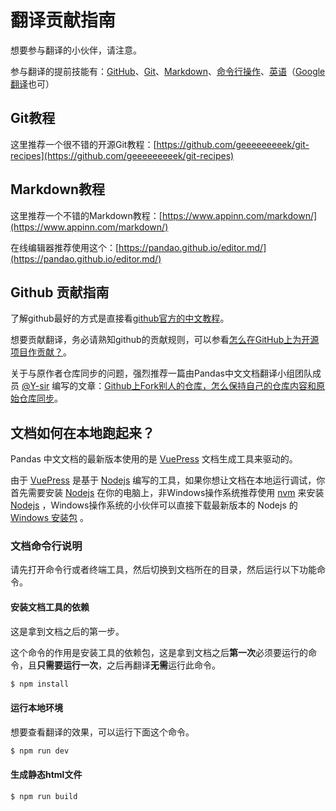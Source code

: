 # 翻译贡献指南

想要参与翻译的小伙伴，请注意。

参与翻译的提前技能有：[GitHub](https://zh.wikipedia.org/wiki/Github)、[Git](https://zh.wikipedia.org/zh-hans/Git)、[Markdown](https://zh.wikipedia.org/wiki/Markdown)、[命令行操作](https://zh.wikipedia.org/wiki/%E5%91%BD%E4%BB%A4%E8%A1%8C)、[英语](https://zh.wikipedia.org/wiki/%E8%8B%B1%E8%AF%AD)（[Google翻译](https://translate.google.cn/)也可）

## Git教程

这里推荐一个很不错的开源Git教程：[https://github.com/geeeeeeeeek/git-recipes](https://github.com/geeeeeeeeek/git-recipes)

## Markdown教程

这里推荐一个不错的Markdown教程：[https://www.appinn.com/markdown/](https://www.appinn.com/markdown/)

在线编辑器推荐使用这个：[https://pandao.github.io/editor.md/](https://pandao.github.io/editor.md/)

## Github 贡献指南

了解github最好的方式是直接看[github官方的中文教程](https://help.github.com/cn)。

想要贡献翻译，务必请熟知github的贡献规则，可以参看[怎么在GitHub上为开源项目作贡献？](https://zhuanlan.zhihu.com/p/23457016)。

关于与原作者仓库同步的问题，强烈推荐一篇由Pandas中文文档翻译小组团队成员 [@Y-sir](https://github.com/Y-sir) 编写的文章：[Github上Fork别人的仓库，怎么保持自己的仓库内容和原始仓库同步](http://www.ysir308.com/archives/827)。

## 文档如何在本地跑起来？

Pandas 中文文档的最新版本使用的是 [VuePress](https://v1.vuepress.vuejs.org/zh/) 文档生成工具来驱动的。

由于 [VuePress](https://v1.vuepress.vuejs.org/zh/) 是基于 [Nodejs](https://zh.wikipedia.org/wiki/Node.js) 编写的工具，如果你想让文档在本地运行调试，你首先需要安装 [Nodejs](http://nodejs.cn/)  在你的电脑上，非Windows操作系统推荐使用 [nvm](https://github.com/nvm-sh/nvm/blob/master/README.md) 来安装 [Nodejs](http://nodejs.cn/) ，Windows操作系统的小伙伴可以直接下载最新版本的 Nodejs 的 [Windows 安装包](http://nodejs.cn/download/) 。

### 文档命令行说明

请先打开命令行或者终端工具，然后切换到文档所在的目录，然后运行以下功能命令。

#### 安装文档工具的依赖

这是拿到文档之后的第一步。

这个命令的作用是安装工具的依赖包，这是拿到文档之后**第一次**必须要运行的命令，且**只需要运行一次**，之后再翻译**无需**运行此命令。

``` bash
$ npm install
```

#### 运行本地环境

想要查看翻译的效果，可以运行下面这个命令。

``` bash
$ npm run dev
```

#### 生成静态html文件

``` bash
$ npm run build
```
